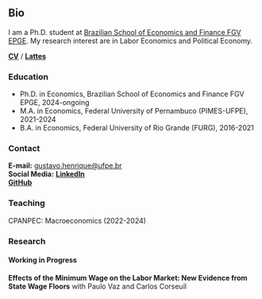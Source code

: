 ## Bio

I am a Ph.D. student at <a href="https://epge.fgv.br/pt/pos-graduacao/doutorado-mestrado/descricao" target="_blank">Brazilian School of Economics and Finance FGV EPGE</a>. My research interest are in Labor Economics and Political Economy.

**<a href="https://drive.google.com/file/d/102yIOFDHL__P3KDbRltN1mnPR-sl3tlK/view?usp=sharing" target="_blank">CV</a>** / **<a href="http://lattes.cnpq.br/8605662544752279" target="_blank">Lattes</a>**

### Education

- Ph.D. in Economics, Brazilian School of Economics and Finance FGV EPGE, 2024-ongoing
- M.A. in Economics, Federal University of Pernambuco (PIMES-UFPE), 2021-2024
- B.A. in Economics, Federal University of Rio Grande (FURG), 2016-2021

### Contact

**E-mail:** gustavo.henrique@ufpe.br  
**Social Media:** **<a href="https://www.linkedin.com/in/gustavo-henrique-pedroso-de-oliveira-321697158/" target="_blank">LinkedIn</a>**  
**<a href="https://github.com/Gustaveconomista" target="_blank">GitHub</a>**

### Teaching

CPANPEC: Macroeconomics (2022-2024)

### Research
#### Working in Progress

**Effects of the Minimum Wage on the Labor Market: New Evidence from State Wage Floors** with Paulo Vaz and Carlos Corseuil
